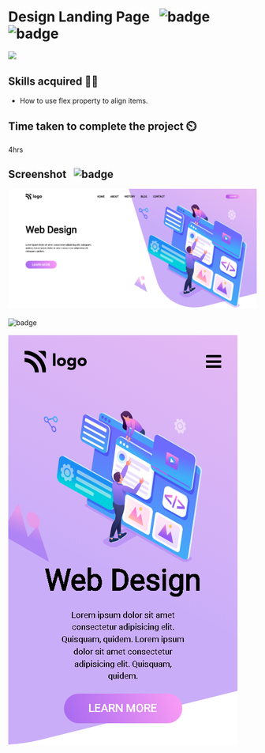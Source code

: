 #  Design Landing Page &nbsp; ![badge](https://img.shields.io/badge/HTML%20and%20CSS-Project8-green) &nbsp; ![badge](https://img.shields.io/badge/-Responsive-orange)

[![](https://img.shields.io/badge/Live-Link-blue)](https://designlandingpage-web.netlify.app/)

## Skills acquired 👨‍💻

- How to use flex property to align items.
## Time taken to complete the project ⏲️

4hrs

## Screenshot &nbsp; ![badge](https://img.shields.io/badge/Website-Screenshot-orange)
![project8](./images/screenshot.png)
<br>
<br>
![badge](https://img.shields.io/badge/Mobile-View-yellow)
<br>
<br>
![project8](./images/mobileview.png)